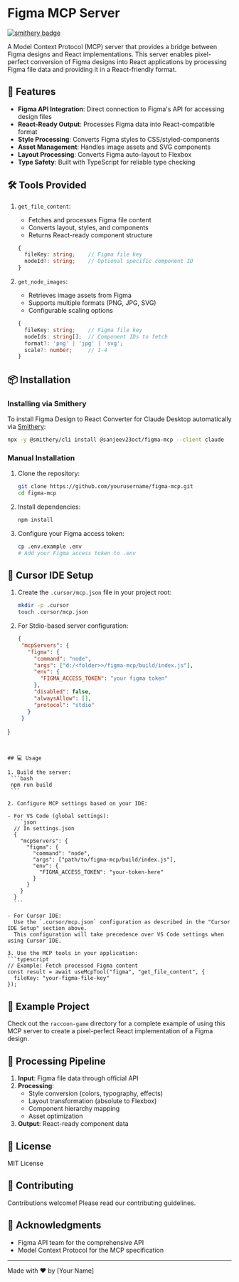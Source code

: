 # Figma MCP Server
[![smithery badge](https://smithery.ai/badge/@sanjeev23oct/figma-mcp)](https://smithery.ai/server/@sanjeev23oct/figma-mcp)

A Model Context Protocol (MCP) server that provides a bridge between Figma designs and React implementations. This server enables pixel-perfect conversion of Figma designs into React applications by processing Figma file data and providing it in a React-friendly format.

## 🚀 Features

- **Figma API Integration**: Direct connection to Figma's API for accessing design files
- **React-Ready Output**: Processes Figma data into React-compatible format
- **Style Processing**: Converts Figma styles to CSS/styled-components
- **Asset Management**: Handles image assets and SVG components
- **Layout Processing**: Converts Figma auto-layout to Flexbox
- **Type Safety**: Built with TypeScript for reliable type checking

## 🛠️ Tools Provided

1. `get_file_content`:
   - Fetches and processes Figma file content
   - Converts layout, styles, and components
   - Returns React-ready component structure
   ```typescript
   {
     fileKey: string;    // Figma file key
     nodeId?: string;    // Optional specific component ID
   }
   ```

2. `get_node_images`:
   - Retrieves image assets from Figma
   - Supports multiple formats (PNG, JPG, SVG)
   - Configurable scaling options
   ```typescript
   {
     fileKey: string;    // Figma file key
     nodeIds: string[];  // Component IDs to fetch
     format?: 'png' | 'jpg' | 'svg';
     scale?: number;     // 1-4
   }
   ```

## 📦 Installation

### Installing via Smithery

To install Figma Design to React Converter for Claude Desktop automatically via [Smithery](https://smithery.ai/server/@sanjeev23oct/figma-mcp):

```bash
npx -y @smithery/cli install @sanjeev23oct/figma-mcp --client claude
```

### Manual Installation
1. Clone the repository:
   ```bash
   git clone https://github.com/yourusername/figma-mcp.git
   cd figma-mcp
   ```

2. Install dependencies:
   ```bash
   npm install
   ```

3. Configure your Figma access token:
   ```bash
   cp .env.example .env
   # Add your Figma access token to .env
   ```

## 🎯 Cursor IDE Setup

1. Create the `.cursor/mcp.json` file in your project root:
   ```bash
   mkdir -p .cursor
   touch .cursor/mcp.json
   ```

2. For Stdio-based server configuration:
   ```json
   {
    "mcpServers": {
      "figma": {
        "command": "node",
        "args": ["d:/<folder>>/figma-mcp/build/index.js"],
        "env": {
          "FIGMA_ACCESS_TOKEN": "your figma token"
        },
        "disabled": false,
        "alwaysAllow": [],
        "protocol": "stdio"
      }
    }
  }
   ```


## 💻 Usage

1. Build the server:
    ```bash
    npm run build
    ```

2. Configure MCP settings based on your IDE:

   - For VS Code (global settings):
     ```json
     // In settings.json
     {
       "mcpServers": {
         "figma": {
           "command": "node",
           "args": ["path/to/figma-mcp/build/index.js"],
           "env": {
             "FIGMA_ACCESS_TOKEN": "your-token-here"
           }
         }
       }
     }
     ```

   - For Cursor IDE:
     Use the `.cursor/mcp.json` configuration as described in the "Cursor IDE Setup" section above.
     This configuration will take precedence over VS Code settings when using Cursor IDE.

3. Use the MCP tools in your application:
   ```typescript
   // Example: Fetch processed Figma content
   const result = await useMcpTool("figma", "get_file_content", {
     fileKey: "your-figma-file-key"
   });
   ```

## 🧩 Example Project

Check out the `raccoon-game` directory for a complete example of using this MCP server to create a pixel-perfect React implementation of a Figma design.

## 🔄 Processing Pipeline

1. **Input**: Figma file data through official API
2. **Processing**:
   - Style conversion (colors, typography, effects)
   - Layout transformation (absolute to Flexbox)
   - Component hierarchy mapping
   - Asset optimization
3. **Output**: React-ready component data

## 📝 License

MIT License

## 🤝 Contributing

Contributions welcome! Please read our contributing guidelines.

## 🙏 Acknowledgments

- Figma API team for the comprehensive API
- Model Context Protocol for the MCP specification

---
Made with ❤️ by [Your Name]
